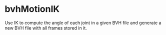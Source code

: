 # bvhMotionIK
 Use IK to compute the angle of each joint in a given BVH file and generate a new BVH file with all frames stored in it.
